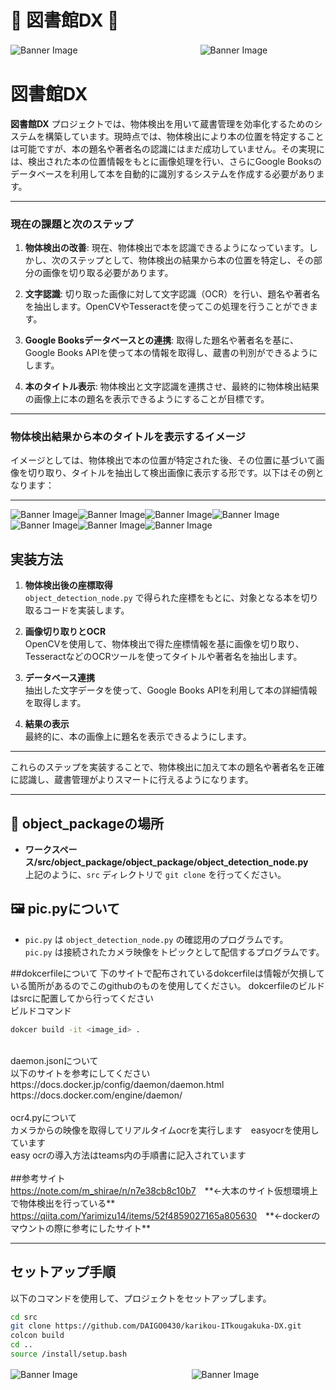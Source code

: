 # 🌈 **図書館DX** 🌈

![Banner Image](https://tyoudoii-illust.com/wp-content/uploads/2024/07/oksign_businessman_color-300x282.png)　　　　　　　　　　　　　　![Banner Image](https://tyoudoii-illust.com/wp-content/uploads/2024/07/oksign_businessman_color-300x282.png)
# 図書館DX


**図書館DX** プロジェクトでは、物体検出を用いて蔵書管理を効率化するためのシステムを構築しています。現時点では、物体検出により本の位置を特定することは可能ですが、本の題名や著者名の認識にはまだ成功していません。その実現には、検出された本の位置情報をもとに画像処理を行い、さらにGoogle Booksのデータベースを利用して本を自動的に識別するシステムを作成する必要があります。

---

### 現在の課題と次のステップ

1. **物体検出の改善**: 現在、物体検出で本を認識できるようになっています。しかし、次のステップとして、物体検出の結果から本の位置を特定し、その部分の画像を切り取る必要があります。

2. **文字認識**: 切り取った画像に対して文字認識（OCR）を行い、題名や著者名を抽出します。OpenCVやTesseractを使ってこの処理を行うことができます。

3. **Google Booksデータベースとの連携**: 取得した題名や著者名を基に、Google Books APIを使って本の情報を取得し、蔵書の判別ができるようにします。

4. **本のタイトル表示**: 物体検出と文字認識を連携させ、最終的に物体検出結果の画像上に本の題名を表示できるようにすることが目標です。

---

### 物体検出結果から本のタイトルを表示するイメージ

イメージとしては、物体検出で本の位置が特定された後、その位置に基づいて画像を切り取り、タイトルを抽出して検出画像に表示する形です。以下はその例となります：

---
![Banner Image](https://asset.watch.impress.co.jp/img/wf/docs/1251/932/60fpsparrot.gif)![Banner Image](https://asset.watch.impress.co.jp/img/wf/docs/1251/932/60fpsparrot.gif)![Banner Image](https://asset.watch.impress.co.jp/img/wf/docs/1251/932/60fpsparrot.gif)![Banner Image](https://asset.watch.impress.co.jp/img/wf/docs/1251/932/60fpsparrot.gif)![Banner Image](https://asset.watch.impress.co.jp/img/wf/docs/1251/932/60fpsparrot.gif)![Banner Image](https://asset.watch.impress.co.jp/img/wf/docs/1251/932/60fpsparrot.gif)![Banner Image](https://asset.watch.impress.co.jp/img/wf/docs/1251/932/60fpsparrot.gif)
## **実装方法**

1. **物体検出後の座標取得**  
   `object_detection_node.py` で得られた座標をもとに、対象となる本を切り取るコードを実装します。

2. **画像切り取りとOCR**  
   OpenCVを使用して、物体検出で得た座標情報を基に画像を切り取り、TesseractなどのOCRツールを使ってタイトルや著者名を抽出します。

3. **データベース連携**  
   抽出した文字データを使って、Google Books APIを利用して本の詳細情報を取得します。

4. **結果の表示**  
   最終的に、本の画像上に題名を表示できるようにします。

---

これらのステップを実装することで、物体検出に加えて本の題名や著者名を正確に認識し、蔵書管理がよりスマートに行えるようになります。

---

## 📂 **object_packageの場所**

- **ワークスペース/src/object_package/object_package/object_detection_node.py**  
  上記のように、`src` ディレクトリで `git clone` を行ってください。

## 🖼 **pic.pyについて**

- `pic.py` は `object_detection_node.py` の確認用のプログラムです。  
  `pic.py` は接続されたカメラ映像をトピックとして配信するプログラムです。

##dokcerfileについて
下のサイトで配布されているdokcerfileは情報が欠損している箇所があるのでこのgithubのものを使用してください。
dokcerfileのビルドはsrcに配置してから行ってください<br>
ビルドコマンド
```bash
dokcer build -it <image_id> .
```
<br>
daemon.jsonについて<br>
以下のサイトを参考にしてください<br>
https://docs.docker.jp/config/daemon/daemon.html<br>
https://docs.docker.com/engine/daemon/<br>
<br>
ocr4.pyについて<br>
カメラからの映像を取得してリアルタイムocrを実行します　easyocrを使用しています<br>
easy ocrの導入方法はteams内の手順書に記入されています<br>
<br>
##参考サイト<br>
<a href="https://note.com/m_shirae/n/n7e38cb8c10b7">https://note.com/m_shirae/n/n7e38cb8c10b7</a>　**←大本のサイト仮想環境上で物体検出を行っている**<br>
<a href="https://qiita.com/Yarimizu14/items/52f4859027165a805630">https://qiita.com/Yarimizu14/items/52f4859027165a805630</a>　**←dockerのマウントの際に参考にしたサイト**


---

## **セットアップ手順**

以下のコマンドを使用して、プロジェクトをセットアップします。

```bash
cd src
git clone https://github.com/DAIGO0430/karikou-ITkougakuka-DX.git
colcon build
cd ..
source /install/setup.bash
```
![Banner Image](https://tyoudoii-illust.com/wp-content/uploads/2024/07/oksign_businessman_color-300x282.png)　　　　　　　　　　　　　![Banner Image](https://tyoudoii-illust.com/wp-content/uploads/2024/07/oksign_businessman_color-300x282.png)
